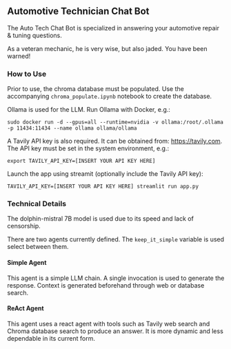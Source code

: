 ## Automotive Technician Chat Bot

The Auto Tech Chat Bot is specialized in answering your automotive repair & tuning questions.

As a veteran mechanic, he is very wise, but also jaded. You have been warned!

### How to Use

Prior to use, the chroma database must be populated. Use the 
accompanying `chroma_populate.ipynb` notebook to create the database.

Ollama is used for the LLM. Run Ollama with Docker, e.g.:

`sudo docker run -d --gpus=all --runtime=nvidia -v ollama:/root/.ollama -p 11434:11434 --name ollama ollama/ollama`

A Tavily API key is also required. It can be obtained from: https://tavily.com. 
The API key must be set in the system environment, e.g.:

`export TAVILY_API_KEY=[INSERT YOUR API KEY HERE]`

Launch the app using streamit (optionally include the Tavily API key):

`TAVILY_API_KEY=[INSERT YOUR API KEY HERE] streamlit run app.py`

### Technical Details

The dolphin-mistral 7B model is used due to its speed and lack of censorship.

There are two agents currently defined. The `keep_it_simple` variable is used 
select between them.

#### Simple Agent

This agent is a simple LLM chain. A single invocation is used to generate the response.
Context is generated beforehand through web or database search.

#### ReAct Agent

This agent uses a react agent with tools such as Tavily web search and 
Chroma database search to produce an answer. It is more dynamic and less 
dependable in its current form.